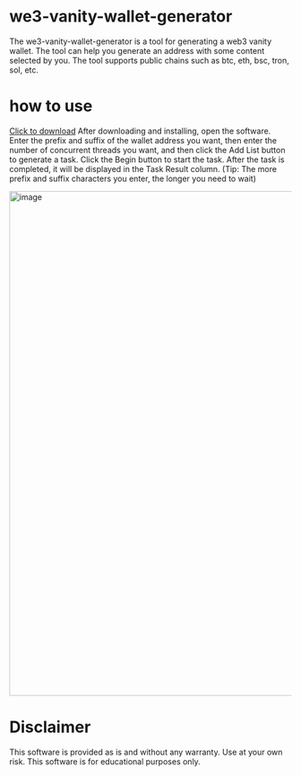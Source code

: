 # we3-vanity-wallet-generator
The we3-vanity-wallet-generator is a tool for generating a web3 vanity wallet. The tool can help you generate an address with some content selected by you. The tool supports public chains such as btc, eth, bsc, tron, sol, etc.
 
# how to use

[Click to download](https://github.com/cryptostudent999/we3-vanity-wallet-generator/releases/tag/1.0.0)
After downloading and installing, open the software. Enter the prefix and suffix of the wallet address you want, then enter the number of concurrent threads you want, and then click the Add List button to generate a task. Click the Begin button to start the task. After the task is completed, it will be displayed in the Task Result column. (Tip: The more prefix and suffix characters you enter, the longer you need to wait)

<img width="901" alt="image" src="https://github.com/user-attachments/assets/b7ad4f76-ff8b-4641-addf-a9a1cdcefa93" />



# Disclaimer

This software is provided as is and without any warranty. Use at your own risk. This software is for educational purposes only. 
